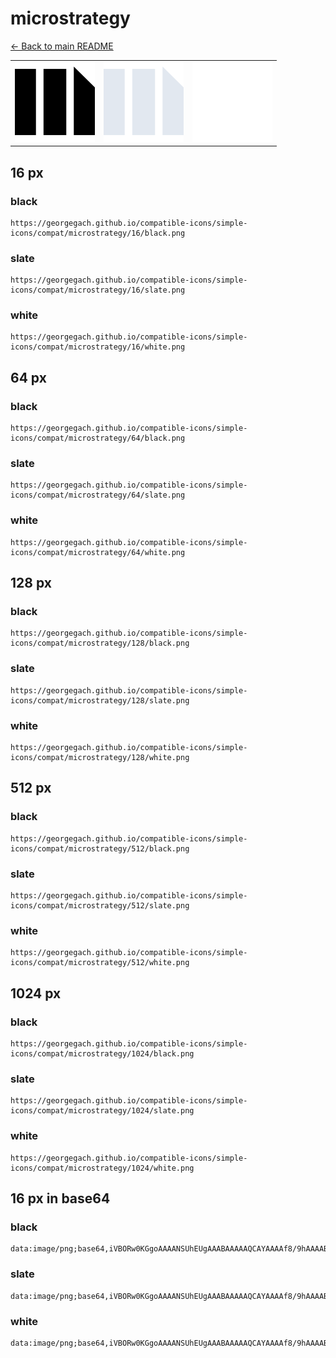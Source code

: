 # microstrategy

[← Back to main README](../../README.md)

<table><tr>
  <td><img src="./128/black.png" width="128" alt="microstrategy black icon" /></td>
  <td><img src="./128/slate.png" width="128" alt="microstrategy slate icon" /></td>
  <td><img src="./128/white.png" width="128" alt="microstrategy white icon" /></td>
</tr></table>

## 16 px

### black
```
https://georgegach.github.io/compatible-icons/simple-icons/compat/microstrategy/16/black.png
```

### slate
```
https://georgegach.github.io/compatible-icons/simple-icons/compat/microstrategy/16/slate.png
```

### white
```
https://georgegach.github.io/compatible-icons/simple-icons/compat/microstrategy/16/white.png
```

## 64 px

### black
```
https://georgegach.github.io/compatible-icons/simple-icons/compat/microstrategy/64/black.png
```

### slate
```
https://georgegach.github.io/compatible-icons/simple-icons/compat/microstrategy/64/slate.png
```

### white
```
https://georgegach.github.io/compatible-icons/simple-icons/compat/microstrategy/64/white.png
```

## 128 px

### black
```
https://georgegach.github.io/compatible-icons/simple-icons/compat/microstrategy/128/black.png
```

### slate
```
https://georgegach.github.io/compatible-icons/simple-icons/compat/microstrategy/128/slate.png
```

### white
```
https://georgegach.github.io/compatible-icons/simple-icons/compat/microstrategy/128/white.png
```

## 512 px

### black
```
https://georgegach.github.io/compatible-icons/simple-icons/compat/microstrategy/512/black.png
```

### slate
```
https://georgegach.github.io/compatible-icons/simple-icons/compat/microstrategy/512/slate.png
```

### white
```
https://georgegach.github.io/compatible-icons/simple-icons/compat/microstrategy/512/white.png
```

## 1024 px

### black
```
https://georgegach.github.io/compatible-icons/simple-icons/compat/microstrategy/1024/black.png
```

### slate
```
https://georgegach.github.io/compatible-icons/simple-icons/compat/microstrategy/1024/slate.png
```

### white
```
https://georgegach.github.io/compatible-icons/simple-icons/compat/microstrategy/1024/white.png
```

## 16 px in base64

### black
```
data:image/png;base64,iVBORw0KGgoAAAANSUhEUgAAABAAAAAQCAYAAAAf8/9hAAAABmJLR0QA/wD/AP+gvaeTAAAAmElEQVQ4je3TMQrCQBCF4S8xhdiJN7HxBILHEW3UI3gD76GlhWexsxKLoEVYCxXWmCIxlj5YmJllft4MDM2UVBW2UV5gii7WUUPAAj0MsYkhIXpnjDBGHtWvmDz/csxfzWnJUagR37DECrKqQWtogBnSsoPGkDYA6LcFfCzxD/gBIGkYy7CL8gInXLD3fkxHjzs4oPO15bLuhNQdTisJXqMAAAAASUVORK5CYII=
```

### slate
```
data:image/png;base64,iVBORw0KGgoAAAANSUhEUgAAABAAAAAQCAYAAAAf8/9hAAAABmJLR0QA/wD/AP+gvaeTAAAA4klEQVQ4je2TMUpDURBFz33vFyoSFME04iLcgqWbkVTqEgSxsnAfWlq4lZ8m2uhPIQTy5lpEf75BlPAtvdWdx53zhoGBNWRbq28aT5q7NkCUQKdE3siaX6L00RAOx5motlLy0cFw5/azpzI+WQLUZLQfuQxsjsGbi581S7m6IXixua6fptuHw8EVQPo6j91a1PG0PuQZjvN68noBUK2zg472gFE9aVL6NfoTRDHqAwBrtx+A1SX+A/4AYLXHYtzx6LsMQCV0vyyjFHim5GnS/AEtwlI4Shlb+S3hR5Fy38lbvQN/MlPQjrZhSQAAAABJRU5ErkJggg==
```

### white
```
data:image/png;base64,iVBORw0KGgoAAAANSUhEUgAAABAAAAAQCAYAAAAf8/9hAAAABmJLR0QA/wD/AP+gvaeTAAAAo0lEQVQ4je3TPU6CURCF4ecChbEj7ISGFZi4HKMNsAR2wD6gpHAtdlbG4osW5NBAcrk2fELJqeYn8+bMJEMPJSltrSTZVPkeL3jACqeBYI5HTEsp65pa6yvJLMlTkq6q/yR5Pva6JG+n+UHr8oL4F4skSxhduH6rCV6TDFoHvSHXAGB8LeDPEe+AGwBKz9gI2yrf4xPf2Dl/pg90eMfw35ZbHQBFElMb65dWlgAAAABJRU5ErkJggg==
```

